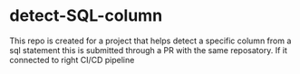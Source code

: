 # detect-SQL-column
This repo is created for a project that helps detect a specific column from a sql statement this is submitted through a PR with the same reposatory. If it connected to right CI/CD pipeline 
